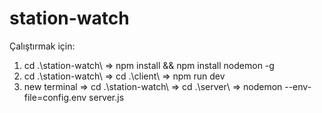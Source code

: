 # station-watch

Çalıştırmak için:

1) cd .\station-watch\ => npm install && npm install nodemon -g
2) cd .\station-watch\ => cd .\client\ => npm run dev
3) new terminal => cd .\station-watch\ => cd .\server\ => nodemon --env-file=config.env server.js